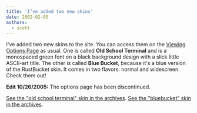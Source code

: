 ```yaml
---
title: 'I’ve added two new skins'
date: 2002-02-05
authors:
  - scott
---
```


I've added two new skins to the site. You can access them on the [Viewing Options Page](http://rusted.killingmachines.org/cookie.php) as usual. One is called **Old School Terminal** and is a monospaced green font on a black background design with a slick little ASCII-art title. The other is called **Blue Bucket**, because it's a blue version of the RustBucket skin. It comes in two flavors: normal and widescreen. Check them out!

**Edit 10/26/2005:** The options page has been discontinued.

[See the "old school terminal" skin in the archives](/site-archives/kmorg/skins/terminal.html). [See the "bluebucket" skin in the archives](/site-archives/kmorg/skins/bluebucket.html).
